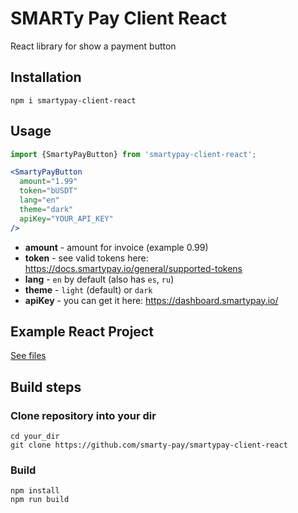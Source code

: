
# SMARTy Pay Client React
React library for show a payment button

## Installation
```shell
npm i smartypay-client-react
```

## Usage
```jsx
import {SmartyPayButton} from 'smartypay-client-react';

<SmartyPayButton
  amount="1.99" 
  token="bUSDT"
  lang="en"
  theme="dark"
  apiKey="YOUR_API_KEY"
/>
```
- **amount** - amount for invoice (example 0.99)
- **token** - see valid tokens here: https://docs.smartypay.io/general/supported-tokens
- **lang** - `en` by default (also has `es`, `ru`)
- **theme** - `light` (default) or `dark`
- **apiKey** - you can get it here: https://dashboard.smartypay.io/


## Example React Project
[See files](https://github.com/smarty-pay/smartypay-client-react/tree/main/example)



## Build steps
### Clone repository into your dir
```shell
cd your_dir
git clone https://github.com/smarty-pay/smartypay-client-react
```

### Build
```shell
npm install
npm run build
```
